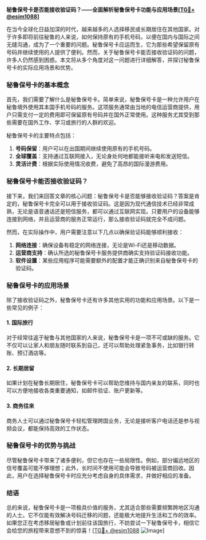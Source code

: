 **秘鲁保号卡是否能接收验证码？——全面解析秘鲁保号卡功能与应用场景[[TG💪+ @esim1088](https://t.me/s/esim1088)]**

在当今全球化日益加深的时代，越来越多的人选择移民或长期居住在其他国家。对于许多即将前往秘鲁的人来说，如何保持原有的手机号码，以便在国内与国际之间无缝沟通，成为了一个重要的问题。秘鲁保号卡应运而生，它为那些希望保留原有号码并继续使用的人提供了便利。然而，关于秘鲁保号卡能否接收验证码的问题，许多人仍然感到困惑。本文将从多个角度对这一问题进行详细解答，并探讨秘鲁保号卡的实际应用场景和优势。

### 秘鲁保号卡的基本概念

首先，我们需要了解什么是秘鲁保号卡。简单来说，秘鲁保号卡是一种允许用户在秘鲁境外使用其本国手机号码的服务。这项服务通常由当地的电信运营商提供，用户只需支付一定的费用即可保留原有号码并在国外正常使用。这种服务尤其受到那些需要在国外工作、学习或旅行的人群的欢迎。

秘鲁保号卡的主要特点包括：

1. **号码保留**：用户可以在出国期间继续使用原有的手机号码。
2. **全球覆盖**：支持通过互联网接入，无论身处何地都能接听来电和发送短信。
3. **灵活计费**：根据实际使用情况收费，避免了高昂的国际漫游费用。

### 秘鲁保号卡能否接收验证码？

接下来，我们来回答文章的核心问题：秘鲁保号卡是否能够接收验证码？答案是肯定的，秘鲁保号卡完全可以用于接收验证码。这是因为现代通信技术已经非常成熟，无论是语音通话还是短信服务，都可以通过互联网实现。只要用户的设备能够连接到网络，并且运营商的服务正常运行，那么接收验证码就完全不成问题。

然而，在实际操作中，用户需要注意以下几点以确保验证码能够顺利接收：

1. **网络连接**：确保设备有稳定的网络连接，无论是Wi-Fi还是移动数据。
2. **运营商支持**：确认所选的秘鲁保号卡服务提供商确实支持验证码接收功能。
3. **软件设置**：某些应用程序可能需要额外的配置才能正确识别来自秘鲁保号卡的验证码。

### 秘鲁保号卡的应用场景

除了接收验证码之外，秘鲁保号卡还有许多其他实用的功能和应用场景。以下是一些常见的例子：

#### 1. 国际旅行
对于经常往返于秘鲁与其他国家的人来说，秘鲁保号卡是一项不可或缺的服务。它不仅可以让家人和朋友随时联系到自己，还可以帮助处理紧急事务，比如银行转账、预订酒店等。

#### 2. 长期居留
如果计划在秘鲁长期居住，秘鲁保号卡可以帮助您维持与国内亲友的联系，同时也可以方便地接收各类重要通知，如邮件验证、账户更新等。

#### 3. 商务往来
商务人士可以通过秘鲁保号卡轻松管理跨国业务，无论是接听客户电话还是参与视频会议，都能保持高效的工作状态。

### 秘鲁保号卡的优势与挑战

尽管秘鲁保号卡带来了诸多便利，但它也存在一些局限性。例如，部分偏远地区的信号覆盖可能不够理想；此外，长时间不使用可能会导致号码被运营商回收。因此，用户在选择秘鲁保号卡时应充分考虑自身的具体需求，并做好相应的准备。

### 结语

总的来说，秘鲁保号卡是一项极具价值的服务，尤其适合那些需要频繁跨地区沟通的人士。它不仅能有效解决号码迁移的问题，还能极大地提升生活和工作的效率。如果您正在考虑移居秘鲁或计划前往该国旅行，不妨尝试一下秘鲁保号卡，相信它会给您的旅程带来意想不到的惊喜！[[TG💪+ @esim1088](https://t.me/s/esim1088) ![Image](https://i.postimg.cc/4NQfJmqS/Snipaste-2025-05-13-00-14-12.png)]